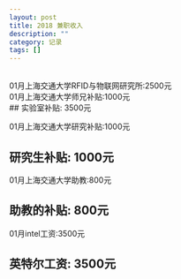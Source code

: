 ```yaml
---
layout: post
title: 2018 兼职收入
description: ""
category: 记录
tags: []
---
```

<br/>
01月上海交通大学RFID与物联网研究所:2500元<br/>
01月上海交通大学师兄补贴:1000元<br>
## 实验室补贴: 3500元

01月上海交通大学研究补贴:1000元<br/>
## 研究生补贴: 1000元

01月上海交通大学助教:800元<br/>
## 助教的补贴: 800元


01月intel工资:3500元<br/> 
## 英特尔工资: 3500元
